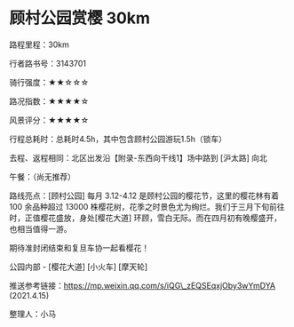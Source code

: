 # 顾村公园赏樱 30km

路程里程：30km

行者路书号：3143701

骑行强度：★★☆☆☆

路况指数：★★★★☆

风景评分：★★★★☆

行程总耗时：总耗时4.5h，其中包含顾村公园游玩1.5h（锁车）

去程、返程相同：北区出发沿【附录-东西向干线1】场中路到 \[沪太路] 向北

午餐：（尚无推荐）

路线亮点：\[顾村公园] 每月 3.12-4.12 是顾村公园的樱花节，这里的樱花林有着 100 余品种超过 13000 株樱花树，花季之时景色尤为绚烂。我们于三月下旬前往时，正值樱花盛放，身处\[樱花大道] 环顾，雪白无际。而在四月初有晚樱盛开，也相当值得一游。

期待准封闭结束和复旦车协一起看樱花！

公园内部 - \[樱花大道] \[小火车] \[摩天轮]

推送参考链接：[https://mp.weixin.qq.com/s/iQG\_zEQSEqxjOby3wYmDYA ](https://mp.weixin.qq.com/s/iQG\_zEQSEqxjOby3wYmDYA)(2021.4.15)

整理人：小马
